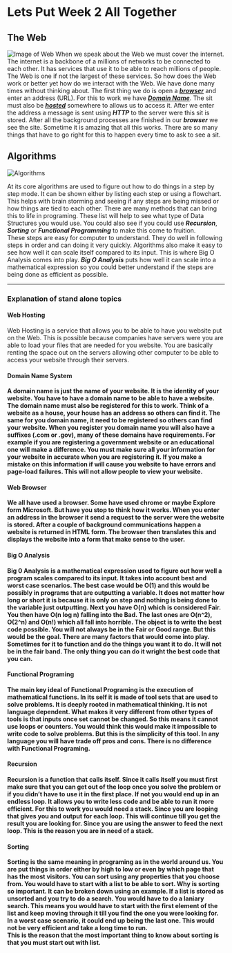 # Lets Put Week 2 All Together

## The Web
![Image of Web](https://media.serious.io/a5bea1fcf2a98412/serious.gif)
When we speak about the Web we must cover the internet. The internet is a backbone
of a millions of networks to be connected to each other. It has services that use it
to be able to reach millions of people. The Web is one if not the largest of these services.
So how does the Web work or better yet how do we interact with the Web. We have done many
times without thinking about. The first thing we do is open a **_[browser](Web_Browser)_** and enter an
address (URL). For this to work we have **_[Domain Name](#dns)_**. The sit must also be **_[hosted](#web-hosting)_**
somewhere to allows us to access it. After we enter the address a message is sent using **_HTTP_**
to the server were this sit is stored. After all the background processes are finished in our
**_browser_** we see the site. Sometime it is amazing that all this works. There are so many things that have to go right for this to happen every time to ask to see a sit.

## Algorithms
![Algorithms](https://www.tutorialspoint.com/data_structures_algorithms/images/tower_of_hanoi.gif)

At its core algorithms are used to figure out how to do things in a step by step mode. It can be shown either by listing each step or using a flowchart. This helps with brain storming and seeing if any steps are being missed or how things are tied to each other.
There are many methods that can bring this to life in programing. These list will help to see what type of Data Structures you would use. You could also see if you could use **_Recursion_**, **_Sorting_** or **_Functional Programming_** to make this come to fruition.   
These steps are easy for computer to understand. They do well in following steps in order and can doing it very quickly. Algorithms also make it easy to see how well it can scale itself compared to its input. This is where Big O Analysis comes into play. **_Big O Analysis_** puts how well it can scale into a mathematical expression so you could better understand if the steps are being done as efficient as possible.  




***  

### Explanation of stand alone topics <a id="web-hosting"></a>

#### Web Hosting
Web Hosting is a service that allows you to be able to have you website put on the Web.
This is possible because companies have servers were you are able to load your files that
are needed for you website. You are basically renting the space out on the servers allowing
other computer to be able to access your website through their servers.

#### <b id="dns"></a> Domain Name System
A domain name is just the name of your website. It is the identity of your website.
You have to have a domain name to be able to have a website.
The domain name must also be registered for this to work. Think of a website as a
house, your house has an address so others can find it. The same for you domain
name, it need to be registered so others can find your website.
When you register you domain name you will also have a suffixes (.com or .gov),
many of these domains have requirements. For example if you are registering a
government website or an educational one will make a difference.
You must make sure all your information for your website in accurate when you
are registering it. If you make a mistake on this information if will cause you
website to have errors and page-load failures. This will not allow people to view your website.

#### Web Browser
We all have used a browser. Some have used chrome or maybe Explore form Microsoft.
But have you stop to think how it works.
When you enter an address in the browser it send a request to the server were the
website is stored. After a couple of background communications happen a website
is returned in HTML form. The browser then translates this and displays the website
into a form that make sense to the user.

#### Big O Analysis
Big 0 Analysis is a mathematical expression used to figure out how well a program scales compared to its input. It takes into account best and worst case scenarios. The best case would be O(1) and this would be possibly in programs that are outputting a variable. It does not matter how long or short it is because it is only on step and nothing is being done to the variable just outputting. Next you have O(n) which is considered Fair. You then have O(n log n) falling into the Bad. The last ones are O(n^2), O(2^n) and O(n!) which all fall into horrible.
The object is to write the best code possible. You will not always be in the Fair or Good range. But this would be the goal. There are many factors that would come into play. Sometimes for it to function and do the things you want it to do. It will not be in the fair band.
The only thing you can do it wright the best code that you can.

#### Functional Programing
The main key ideal of Functional Programing is the execution of mathematical functions.
In its self it is made of tool sets that are used to solve problems. It is deeply rooted in mathematical thinking. It is not language dependent. What makes it very different from other types of tools is that inputs once set cannot be changed. So this means it cannot use loops or counters. You would think this would make it impossible to write code to solve problems. But this is the simplicity of this tool.  In any language you will have trade off pros and cons. There is no difference with Functional Programing.

#### Recursion
Recursion is a function that calls itself. Since it calls itself you must first make sure that you can get out of the loop once you solve the problem or if you didn’t have to use it in the first place. If not you would end up in an endless loop. It allows you to write less code and be able to run it more efficient. For this to work you would need a stack. Since you are looping that gives you and output for each loop. This will continue till you get the result you are looking for. Since you are using the answer to feed the next loop. This is the reason you are in need of a stack.

#### Sorting
Sorting is the same meaning in programing as in the world around us. You are put things in order either by high to low or even by which page that has the most visitors. You can sort using any properties that you choose from. You would have to start with a list to be able to sort.  Why is sorting so important. It can be broken down using an example.
If a list is stored as unsorted and you try to do a search. You would have to do a laniary search. This means you would have to start with the first element of the list and keep moving through it till you find the one you were looking for. In a worst case scenario, it could end up being the last one. This would not be very efficient and take a long time to run.  
This is the reason that the most important thing to know about sorting is that you must start out with list.
